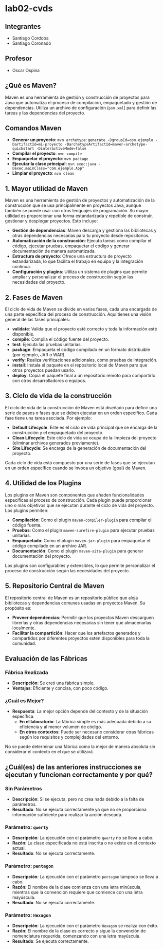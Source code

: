 # lab02-cvds

## Integrantes
- Santiago Cordoba
- Santiago Coronado

## Profesor
- Oscar Ospina

## ¿Qué es Maven?
Maven es una herramienta de gestión y construcción de proyectos para Java que automatiza el proceso de compilación, empaquetado y gestión de dependencias. Utiliza un archivo de configuración (`pom.xml`) para definir las tareas y las dependencias del proyecto.

## Comandos Maven
- **Generar un proyecto**: `mvn archetype:generate -DgroupId=com.ejemplo -DartifactId=mi-proyecto -DarchetypeArtifactId=maven-archetype-quickstart -DinteractiveMode=false`
- **Compilar el proyecto**: `mvn compile`
- **Empaquetar el proyecto**: `mvn package`
- **Ejecutar la clase principal**: `mvn exec:java -Dexec.mainClass="com.ejemplo.App"`
- **Limpiar el proyecto**: `mvn clean`

## 1. Mayor utilidad de Maven
Maven es una herramienta de gestión de proyectos y automatización de la construcción que se usa principalmente en proyectos Java, aunque también se puede usar con otros lenguajes de programación. Su mayor utilidad es proporcionar una forma estandarizada y repetible de construir, gestionar y desplegar proyectos. Esto incluye:

- **Gestión de dependencias**: Maven descarga y gestiona las bibliotecas y otras dependencias necesarias para tu proyecto desde repositorios.
- **Automatización de la construcción**: Ejecuta tareas como compilar el código, ejecutar pruebas, empaquetar el código y generar documentación de manera automatizada.
- **Estructura de proyecto**: Ofrece una estructura de proyecto estandarizada, lo que facilita el trabajo en equipo y la integración continua.
- **Configuración y plugins**: Utiliza un sistema de plugins que permite ampliar y personalizar el proceso de construcción según las necesidades del proyecto.

## 2. Fases de Maven

El ciclo de vida de Maven se divide en varias fases, cada una encargada de una parte específica del proceso de construcción. Aquí tienes una visión general de las fases principales:

- **validate**: Valida que el proyecto esté correcto y toda la información esté disponible.
- **compile**: Compila el código fuente del proyecto.
- **test**: Ejecuta las pruebas unitarias.
- **package**: Empaqueta el código compilado en un formato distribuible (por ejemplo, JAR o WAR).
- **verify**: Realiza verificaciones adicionales, como pruebas de integración.
- **install**: Instala el paquete en el repositorio local de Maven para que otros proyectos puedan usarlo.
- **deploy**: Copia el paquete final a un repositorio remoto para compartirlo con otros desarrolladores o equipos.

## 3. Ciclo de vida de la construcción

El ciclo de vida de la construcción de Maven está diseñado para definir una serie de pasos o fases que se deben ejecutar en un orden específico. Cada fase tiene una tarea asociada. Por ejemplo:

- **Default Lifecycle**: Este es el ciclo de vida principal que se encarga de la construcción y el empaquetado del proyecto.
- **Clean Lifecycle**: Este ciclo de vida se ocupa de la limpieza del proyecto (eliminar archivos generados previamente).
- **Site Lifecycle**: Se encarga de la generación de documentación del proyecto.

Cada ciclo de vida está compuesto por una serie de fases que se ejecutan en un orden específico cuando se invoca un objetivo (goal) de Maven.

## 4. Utilidad de los Plugins

Los plugins en Maven son componentes que añaden funcionalidades específicas al proceso de construcción. Cada plugin puede proporcionar uno o más objetivos que se ejecutan durante el ciclo de vida del proyecto. Los plugins permiten:

- **Compilación**: Como el plugin `maven-compiler-plugin` para compilar el código fuente.
- **Pruebas**: Como el plugin `maven-surefire-plugin` para ejecutar pruebas unitarias.
- **Empaquetado**: Como el plugin `maven-jar-plugin` para empaquetar el código compilado en un archivo JAR.
- **Documentación**: Como el plugin `maven-site-plugin` para generar documentación del proyecto.

Los plugins son configurables y extensibles, lo que permite personalizar el proceso de construcción según las necesidades del proyecto.

## 5. Repositorio Central de Maven

El repositorio central de Maven es un repositorio público que aloja bibliotecas y dependencias comunes usadas en proyectos Maven. Su propósito es:

- **Proveer dependencias**: Permitir que los proyectos Maven descarguen librerías y otras dependencias necesarias sin tener que almacenarlas localmente.
- **Facilitar la compartición**: Hacer que los artefactos generados y compartidos por diferentes proyectos estén disponibles para toda la comunidad.



## Evaluación de las Fábricas

### Fábrica Realizada
- **Descripción**: Se creó una fábrica simple.
- **Ventajas**: Eficiente y concisa, con poco código.

### ¿Cuál es Mejor?
- **Respuesta**: La mejor opción depende del contexto y de la situación específica.
  - **En el laboratorio**: La fábrica simple es más adecuada debido a su eficiencia y al menor volumen de código.
  - **En otros contextos**: Puede ser necesario considerar otras fábricas según los requisitos y complejidades del entorno.

No se puede determinar una fábrica como la mejor de manera absoluta sin considerar el contexto en el que se utilizará.


## ¿Cuál(es) de las anteriores instrucciones se ejecutan y funcionan correctamente y por qué?

### Sin Parámetros
- **Descripción**: Si se ejecuta, pero no crea nada debido a la falta de parámetros.
- **Resultado**: No se ejecuta correctamente ya que no se proporciona información suficiente para realizar la acción deseada.

### Parámetro: `qwerty`
- **Descripción**: La ejecución con el parámetro `qwerty` no se lleva a cabo.
- **Razón**: La clase especificada no está inscrita o no existe en el contexto actual.
- **Resultado**: No se ejecuta correctamente.

### Parámetro: `pentagon`
- **Descripción**: La ejecución con el parámetro `pentagon` tampoco se lleva a cabo.
- **Razón**: El nombre de la clase comienza con una letra minúscula, mientras que la convención requiere que comience con una letra mayúscula.
- **Resultado**: No se ejecuta correctamente.

### Parámetro: `Hexagon`
- **Descripción**: La ejecución con el parámetro `Hexagon` se realiza con éxito.
- **Razón**: El nombre de la clase es correcto y sigue la convención de nomenclatura requerida, comenzando con una letra mayúscula.
- **Resultado**: Se ejecuta correctamente.


